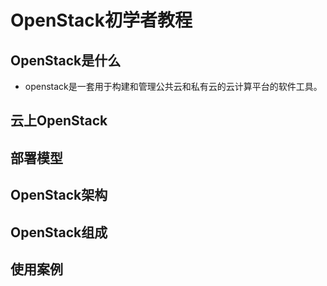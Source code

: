 # OpenStack初学者教程

## OpenStack是什么

- openstack是一套用于构建和管理公共云和私有云的云计算平台的软件工具。


## 云上OpenStack

## 部署模型

## OpenStack架构

## OpenStack组成

## 使用案例